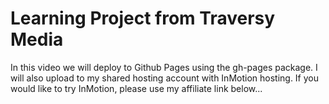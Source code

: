 # Learning Project from Traversy Media

In this video we will deploy to Github Pages using the gh-pages package. I will also upload to my shared hosting account with InMotion hosting. If you would like to try InMotion, please use my affiliate link below...
